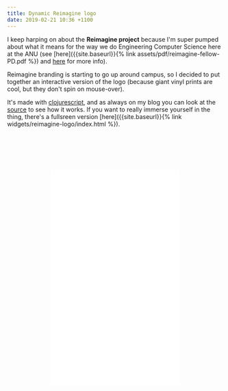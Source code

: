 ```yaml
---
title: Dynamic Reimagine logo
date: 2019-02-21 10:36 +1100
---
```


I keep harping on about the **Reimagine project** because I'm super pumped
about what it means for the way we do Engineering Computer Science here at the
ANU (see [here]({{site.baseurl}}{% link assets/pdf/reimagine-fellow-PD.pdf %})
and [here](https://cecs.anu.edu.au/reimagine) for more info).

Reimagine branding is starting to go up around campus, so I decided to put
together an interactive version of the logo (because giant vinyl prints are
cool, but they don't spin on mouse-over).

It's made with [clojurescript](https://clojurescript.org), and as always on my
blog you can look at the
[source](https://github.com/benswift/benswift.github.io/blob/source/_cljs/reimagine_logo/src/reimagine_logo/core.cljs)
to see how it works. If you want to really immerse yourself in the thing,
there's a fullsreen version [here]({{site.baseurl}}{% link
widgets/reimagine-logo/index.html %}).

<div style="position:relative;padding-top:100%;margin:20%;">
  <iframe src="{{site.baseurl}}{% link widgets/reimagine-logo/index.html %}" frameborder="0"
    style="position:absolute;top:0;left:0;width:100%;height:100%;"></iframe>
</div>
